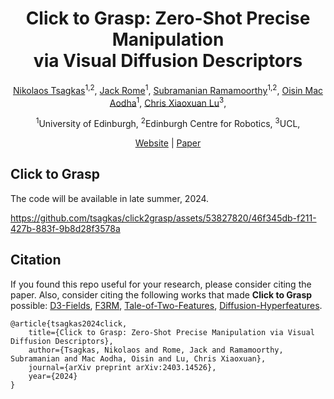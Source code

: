 <h1 align="center">Click to Grasp: Zero-Shot Precise Manipulation<br>
via Visual Diffusion Descriptors</h1>


<p align="center">
<a target="_blank" href="https://tsagkas.github.io/">Nikolaos Tsagkas</a><sup>1,2</sup>,
<a target="_blank" href="https://uk.linkedin.com/in/jack-rome-04175a1b0">Jack Rome</a><sup>1</sup>,
<a target="_blank" href="https://rad.inf.ed.ac.uk/rad-people.html">Subramanian Ramamoorthy</a><sup>1,2</sup>,
<a target="_blank" href="https://homepages.inf.ed.ac.uk/omacaod/">Oisin Mac Aodha</a><sup>1</sup>,
<a target="_blank" href="https://christopherlu.github.io/"> Chris Xiaoxuan Lu</a><sup>3</sup>,
</p>
<p align="center">
<sup>1</sup>University of Edinburgh,
<sup>2</sup>Edinburgh Centre for Robotics,
<sup>3</sup>UCL,
</p>
</p>

<p align="center">
  <a href="https://tsagkas.github.io/click2grasp/">Website</a> | 
  <a href="https://arxiv.org/abs/2403.14526">Paper</a>
</p>


## Click to Grasp
The code will be available in late summer, 2024.

https://github.com/tsagkas/click2grasp/assets/53827820/46f345db-f211-427b-883f-9b8d28f3578a

## Citation
If you found this repo useful for your research, please consider citing the paper. Also, consider citing the following works that made **Click to Grasp** possible: [D3-Fields](https://robopil.github.io/d3fields/), [F3RM](https://f3rm.github.io/), [Tale-of-Two-Features](https://sd-complements-dino.github.io/), [Diffusion-Hyperfeatures](https://diffusion-hyperfeatures.github.io/).
```
@article{tsagkas2024click,
    title={Click to Grasp: Zero-Shot Precise Manipulation via Visual Diffusion Descriptors},
    author={Tsagkas, Nikolaos and Rome, Jack and Ramamoorthy, Subramanian and Mac Aodha, Oisin and Lu, Chris Xiaoxuan},
    journal={arXiv preprint arXiv:2403.14526},
    year={2024}
}
```


